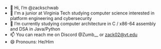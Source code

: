 - 👋 Hi, I’m @zackschwab
- 👀 I'm a junior at Virginia Tech studying computer science interested in platform engineering and cybersecurity
- 🌱 I’m currently studying computer architecture in C / x86-64 assembly and DSA in Java/Python
- 📫 You can reach me on Discord @Zumb__ or zack02@vt.edu
- 😄 Pronouns: He/Him
<!---
zackschwab/zackschwab is a ✨ special ✨ repository because its `README.md` (this file) appears on your GitHub profile.
You can click the Preview link to take a look at your changes.
--->
